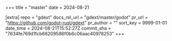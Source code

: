 +++
title = "master"
date = 2024-08-21

[extra]
repo = "gdext"
docs_rel_url = "gdext/master/godot"
pr_url = "https://github.com/godot-rust/gdext"
pr_author = ""
sort_key = 9999-01-01
date_time = 2024-08-21T15:52:27Z
commit_sha = "7634fe769d1fcb66209586f0b6c06aac40978253"
+++



